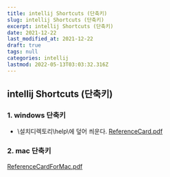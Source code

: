 ```yaml
---
title: intellij Shortcuts (단축키)
slug: intellij Shortcuts (단축키)
excerpt: intellij Shortcuts (단축키)
date: 2021-12-22
last_modified_at: 2021-12-22
draft: true
tags: null
categories: intellij
lastmod: 2022-05-13T03:03:32.316Z
---
```


## intellij Shortcuts (단축키)

### 1. windows 단축키 
- \설치디렉토리\help\에 덮어 씌운다.
<a href="/assets/files/ReferenceCard.pdf">ReferenceCard.pdf</a> 


### 2. mac 단축키

<a href="/assets/files/ReferenceCardForMac.pdf">ReferenceCardForMac.pdf</a> 

